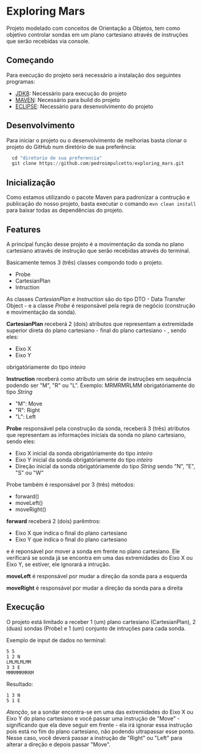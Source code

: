 # Exploring Mars

Projeto modelado com conceitos de Orientação a Objetos, tem como objetivo controlar sondas em um plano cartesiano através de instruções que serão recebidas via console.

## Começando

Para execução do projeto será necessário a instalação dos seguintes programas:

- [JDK8](https://www.oracle.com/java/technologies/javase/javase8u211-later-archive-downloads.html): Necessário para execução do projeto
- [MAVEN](https://maven.apache.org/download.cgi): Necessário para build do projeto
- [ECLIPSE](https://www.eclipse.org/downloads/download.php?file=/technology/epp/downloads/release/2020-06/R/eclipse-jee-2020-06-R-win32-x86_64.zip&mirror_id=576): Necessário para desenvolvimento do projeto

## Desenvolvimento

Para iniciar o projeto ou o desenvolvimento de melhorias basta clonar o projeto do GitHub num diretório de sua preferência:

```python
  cd "diretorio de sua preferencia"
  git clone https://github.com/pedroimpulcetto/exploring_mars.git
```

## Inicialização

Como estamos utilizando o pacote Maven para padronizar a contrução e publicação do nosso projeto, basta executar o comando `mvn clean install` para baixar todas as dependências do projeto.

## Features

A principal função desse projeto é a movimentação da sonda no plano cartesiano através de instrução que serão recebidas através do terminal.

Basicamente temos 3 (três) classes compondo todo o projeto.

- Probe
- CartesianPlan
- Intruction

As classes _CartesianPlan_ e _Instruction_ são do tipo DTO - Data Transfer Object - e a classe _Probe_ é responsável pela regra de negócio (construção e movimentação da sonda).

**CartesianPlan** receberá 2 (dois) atributos que representam a extremidade superior direta do plano cartesiano - final do plano cartesiano - , sendo eles:

- Eixo X
- Eixo Y

obrigatóriamente do tipo _inteiro_

**Instruction** receberá como atributo um série de instruções em sequência podendo ser "M", "R" ou "L".
Exemplo: MRMRMRLMM
obrigatóriamente do tipo _String_

- "M": Move
- "R": Right
- "L": Left

**Probe** responsável pela construção da sonda, receberá 3 (três) atributos que representam as informações iniciais da sonda no plano cartesiano, sendo eles:

- Eixo X inicial da sonda
  obrigatóriamente do tipo _inteiro_
- Eixo Y inicial da sonda
  obrigatóriamente do tipo _inteiro_
- Direção inicial da sonda
  obrigatóriamente do tipo _String_ sendo "N", "E", "S" ou "W"

Probe também é responsável por 3 (três) métodos:

- forward()
- moveLeft()
- moveRight()

**forward** receberá 2 (dois) parêmtros:

- Eixo X que indica o final do plano cartesiano
- Eixo Y que indica o final do plano cartesiano

e é reponsável por mover a sonda em frente no plano cartesiano. Ele verificará se sonda já se encontra em uma das extremidades do Eixo X ou Eixo Y, se estiver, ele ignorará a intrução.

**moveLeft** é responsável por mudar a direção da sonda para a esquerda

**moveRight** é responsável por mudar a direção da sonda para a direita

## Execução

O projeto está limitado a receber 1 (um) plano cartesiano (CartesianPlan), 2 (duas) sondas (Probe) e 1 (um) conjunto de intruções para cada sonda.

Exemplo de input de dados no terminal:

```
5 5
1 2 N
LMLMLMLMM
3 3 E
MMRMMRMRRM
```

Resultado:

```
1 3 N
5 1 E
```

_Atenção_, se a sondar encontra-se em uma das extremidades do Eixo X ou Eixo Y do plano cartesiano e você passar uma instrução de "Move" - significando que ela deve seguir em frente - ela irá ignorar essa instrução pois está no fim do plano cartesiano, não podendo ultrapassar esse ponto.
Nesse caso, você deverá passar a instrução de "Right" ou "Left" para alterar a direção e depois passar "Move".

